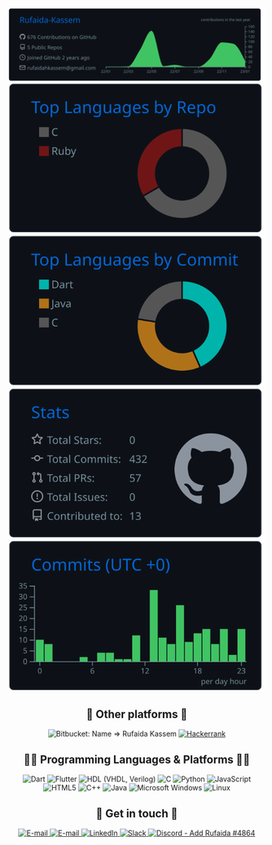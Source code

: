 <div align='center'>
  

  </div>  


[![](https://raw.githubusercontent.com/Rufaida-Kassem/statistics/master/profile-summary-card-output/github_dark/0-profile-details.svg)](https://github.com/vn7n24fzkq/github-profile-summary-cards)
[![](https://raw.githubusercontent.com/Rufaida-Kassem/statistics/master/profile-summary-card-output/github_dark/1-repos-per-language.svg)](https://github.com/vn7n24fzkq/github-profile-summary-cards) [![](https://raw.githubusercontent.com/Rufaida-Kassem/statistics/master/profile-summary-card-output/github_dark/2-most-commit-language.svg)](https://github.com/vn7n24fzkq/github-profile-summary-cards)
[![](https://raw.githubusercontent.com/Rufaida-Kassem/statistics/master/profile-summary-card-output/github_dark/3-stats.svg)](https://github.com/vn7n24fzkq/github-profile-summary-cards) [![](https://raw.githubusercontent.com/Rufaida-Kassem/statistics/master/profile-summary-card-output/github_dark/4-productive-time.svg)](https://github.com/vn7n24fzkq/github-profile-summary-cards)

  <div align='center'>
   <h2> 💬 Other platforms 💬 </h2>
  <img src="https://edent.github.io/SuperTinyIcons/images/svg/bitbucket.svg" width="50" title="Bitbucket: Name => Rufaida Kassem" />
    <a href="https://www.hackerrank.com/rufaidahkassem"> 
  <img src="https://img.icons8.com/external-tal-revivo-green-tal-revivo/512/external-hackerrank-is-a-technology-company-that-focuses-on-competitive-programming-logo-green-tal-revivo.png" width="50" title="Hackerrank" />
        </a>

</div>
<div align='center'>
    <h2> 👨‍💻 Programming Languages & Platforms 👩‍💻 </h2>
      <img src="https://edent.github.io/SuperTinyIcons/images/svg/dart.svg" width="50" title="Dart" />
<img src="https://edent.github.io/SuperTinyIcons/images/svg/flutter.svg" width="50" title="Flutter" />
<img src="https://cdn.icon-icons.com/icons2/2148/PNG/512/vhdl_icon_131901.png" width="50" title="HDL (VHDL, Verilog)" />
<img src="https://img.icons8.com/color/512/c-programming.png" width="50" title="C" />
<img src="https://edent.github.io/SuperTinyIcons/images/svg/python.svg" width="50" title="Python" />
  <img src="https://edent.github.io/SuperTinyIcons/images/svg/javascript.svg" width="50" title="JavaScript" />
  <img src="https://edent.github.io/SuperTinyIcons/images/svg/html5.svg" width="50" title="HTML5" />
  <img src="https://edent.github.io/SuperTinyIcons/images/svg/cplusplus.svg" width="50" title="C++"/>
<img src="https://edent.github.io/SuperTinyIcons/images/svg/java.svg" width="50" title="Java" />
<img src="https://edent.github.io/SuperTinyIcons/images/svg/windows.svg" width="50" title="Microsoft Windows" />
<img src="https://edent.github.io/SuperTinyIcons/images/svg/linux.svg" width="50" title="Linux" />
</div>


  <div align='center'>
   <h2> 💬 Get in touch 💬 </h2>
  <a href="mailto: RufaidahKassem@gmail.com"> 
  <img src="https://edent.github.io/SuperTinyIcons/images/svg/gmail.svg" width="50" title="E-mail" />
  </a>
    <a href="mailto: Rufaidah_Kassem@outlook.com"> 
  <img src="https://edent.github.io/SuperTinyIcons/images/svg/outlook.svg" width="50" title="E-mail" />
  </a>
    <a href="https://www.linkedin.com/in/rufaida-kassem-0576151a9/"> 
  <img src="https://edent.github.io/SuperTinyIcons/images/svg/linkedin.svg" width="50" title="LinkedIn" />
        </a>
            <a href=""> 
  <img src="https://edent.github.io/SuperTinyIcons/images/svg/slack.svg" width="50" title="Slack" />
        </a>
      <a href=""> 
<img src="https://edent.github.io/SuperTinyIcons/images/svg/discord.svg" width="50" title="Discord - Add Rufaida #4864" />
          </a>
  </div>
